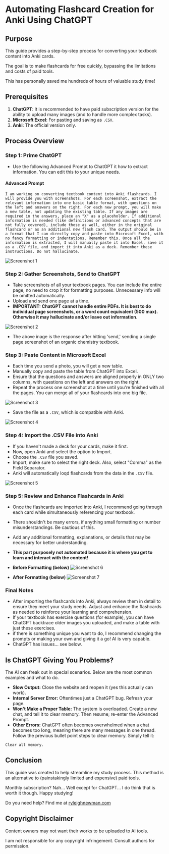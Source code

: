 
# Automating Flashcard Creation for Anki Using ChatGPT

## Purpose

This guide provides a step-by-step process for converting your textbook content into Anki cards.

The goal is to make flashcards for free quickly, bypassing the limitations and costs of paid tools.

This has personally saved me hundreds of hours of valuable study time!

## Prerequisites

1. **ChatGPT**: It is recommended to have paid subscription version for the ability to upload many images (and to handle more complex tasks).
2. **Microsoft Excel**: For pasting and saving as `.CSV`.
3. **Anki**: The official version only.

## Process Overview

### Step 1: Prime ChatGPT
- Use the following Advanced Prompt to ChatGPT it how to extract information. You can edit this to your unique needs.

#### Advanced Prompt
```
I am working on converting textbook content into Anki flashcards. I will provide you with screenshots. For each screenshot, extract the relevant information into one basic table format, with questions on the left and answers on the right. For each new prompt, you will make a new table, not updating the existing table. If any images are required in the answers, place an "X" as a placeholder. If additional information is needed (like definitions or advanced concepts that are not fully covered), include those as well, either in the original flashcard or as an additional new flash card. The output should be in a format that I can directly copy and paste into Microsoft Excel, with no fancy formatting or indentations. Remember this. Once all the information is extracted, I will manually paste it into Excel, save it as a .CSV file, and import it into Anki as a deck. Remember these instructions. Do not hallucinate.
```

![Screenshot 1](images/1.png)
### Step 2: Gather Screenshots, Send to ChatGPT
- Take screenshots of all your textbook pages. You can include the entire page, no need to crop it for formatting purposes. Unnecessary info will be omitted automatically.
- Upload and send one page at a time.
- **IMPORTANT: ChatGPT cannot handle entire PDFs. It is best to do individual page screenshots, or a word count equivalent (500 max). Otherwise it may hallucinate and/or leave out information.**
  
![Screenshot 2](images/2.png)
- The above inage is the response after hitting 'send,' sending a single page screenshot of an organic chemistry textbook.

### Step 3: Paste Content in Microsoft Excel

- Each time you send a photo, you will get a new table.
- Manually copy and paste the table from ChatGPT into Excel.
- Ensure that the questions and answers are aligned properly in ONLY two columns, with questions on the left and answers on the right.
- Repeat the process one screenshot at a time until you're finished with all the pages. You can merge all of your flashcards into one big file.

![Screenshot 3](images/3.png)

- Save the file as a `.CSV`, which is compatible with Anki.

![Screenshot 4](images/4.png)

### Step 4: Import the .CSV File into Anki
- If you haven't made a deck for your cards, make it first.
- Now, open Anki and select the option to Import.
- Choose the `.CSV` file you saved.
- Import, make sure to select the right deck. Also, select "Comma" as the Field Separator.
- Anki will automatically loqd flashcards from the data in the `.CSV` file.

![Screenshot 5](images/5.png)

### Step 5: Review and Enhance Flashcards in Anki
- Once the flashcards are imported into Anki, I recommend going through each card while simultaneously referencing your textbook.
- There shouldn't be many errors, if anything small formatting or number misunderstandings. Be cautious of this.
- Add any additional formatting, explanations, or details that may be necessary for better understanding.
- **This part purposely not automated because it is where you get to learn and interact with the content!**

- **Before Formatting (below)**
![Screenshot 6](images/6.png)

- **After Formatting (below)**
![Screenshot 7](images/7.png)

### Final Notes
- After importing the flashcards into Anki, always review them in detail to ensure they meet your study needs. Adjust and enhance the flashcards as needed to reinforce your learning and comprehension.
- If your textbook has exercise questions (for example), you can have ChatGPT backtrace older images you uploaded, and make a table with just these exercises.
- if there is something unique you want to do, I recommend changing the prompts or making your own and giving it a go! AI is very capable.
- ChatGPT has issues... see below.

## Is ChatGPT Giving You Problems?
The AI can freak out in special scenarios. Below are the most common examples and what to do.
- **Slow Output:** Close the website and reopen it (yes this actually can work).
- **Internal Server Error:** Oftentimes just a ChatGPT bug. Refresh your page.
- **Won't Make a Proper Table:** The system is overloaded. Create a new chat, and tell it to clear memory. Then resume; re-enter the Advanced Prompt.
- **Other Errors:** ChatGPT often becomes overwhelmed when a chat becomes too long, meaning there are many messages in one thread. Follow the previous bullet point steps to clear memory. Simply tell it:
```
Clear all memory.
```

## Conclusion

This guide was created to help streamline my study process. This method is an alternative to (painstakingly limited and expensive) paid tools. 

Monthly subscription? Nah... Well except for ChatGPT... I do think that is worth it though. Happy studying!

Do you need help? Find me at [ryleighnewman.com](https://ryleighnewman.com)

## Copyright Disclaimer

Content owners may not want their works to be uploaded to AI tools. 

I am not responsible for any copyright infringement. Consult authors for permission.
